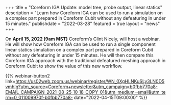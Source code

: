 +++
title = "Coreform IGA Update: model tree, probe output, linear statics"
description = "Learn how Coreform IGA can be used to run a simulation on a complex part prepared in Coreform Cubit without any defeaturing in under 15 minutes."
publishdate = "2022-03-28"
featured = true
layout = "news"
+++

On <strong>April 15, 2022 (9am MST)</strong> Coreform’s Clint Nicely, will host a webinar. He will show how Coreform IGA can be used to run a single component linear statics simulation on a complex part prepared in Coreform Cubit without any defeaturing in under 15 minutes. He will then compare this Coreform IGA approach with the traditional defeatured meshing approach in Coreform Cubit to show the value of this new workflow.

{{% webinar-button2 link=https://us02web.zoom.us/webinar/register/WN_0XgHLNKuSLy3LN0D5vmhIg?utm_source=Coreform+newsletter&utm_campaign=b0fbb770a8-EMAIL_CAMPAIGN_2021_08_25_10_18_COPY_01&utm_medium=email&utm_term=0_011009970f-b0fbb770a8- date="2022-04-15T09:00:00" %}}